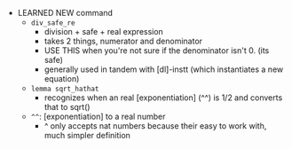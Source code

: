 - LEARNED NEW command
	- `div_safe_re`
		- division + safe + real expression
		- takes 2 things, numerator and denominator
		- USE THIS when you're not sure if the denominator isn't 0. (its safe)
		- generally used in tandem with [dl]-instt (which instantiates a new equation)
	- `lemma sqrt_hathat`
		- recognizes when an real [exponentiation] (^^) is 1/2 and converts that to sqrt()
	- `^^`: [exponentiation] to a real number
		- ^ only accepts nat numbers because their easy to work with, much simpler definition
